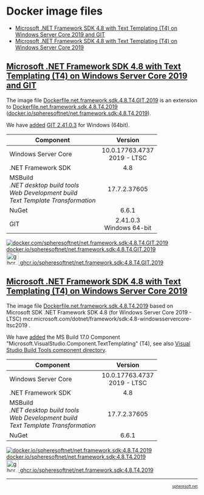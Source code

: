 # Docker image files

- [Microsoft .NET Framework SDK 4.8 with Text Templating (T4) on Windows Server Core 2019 and GIT](##microsoft-net-framework-sdk-48-with-text-templating-t4-on-windows-server-core-2019-and-git)
- [Microsoft .NET Framework SDK 4.8 with Text Templating (T4) on Windows Server Core 2019](#microsoft-net-framework-sdk-48-with-text-templating-t4-on-windows-server-core-2019)



## [Microsoft .NET Framework SDK 4.8 with Text Templating (T4) on Windows Server Core 2019 and GIT](#)

The image file [Dockerfile.net.framework.sdk.4.8.T4.GIT.2019](Dockerfile.net.framework.sdk.4.8.T4.GIT.2019)
is an extension to [Dockerfile.net.framework.sdk.4.8.T4.2019](Dockerfile.net.framework.sdk.4.8.T4.2019) ([docker.io/spheresoftnet/net.framework.sdk:4.8.T4.2019](https://hub.docker.com/layers/spheresoftnet/net.framework.sdk/4.8.T4.2019/images/sha256-1253b2b6895ac8a80c9cfb060cbfce5eb3c2226f666390bd7a44c16f552f1c10)).

We have [added](Dockerfile.net.framework.sdk.4.8.T4.GIT.2019#L8-L12) [GIT 2.41.0.3](https://github.com/git-for-windows/git/releases/download/v2.41.0.windows.3/Git-2.41.0.3-64-bit.exe) for Windows (64bit).

| Component           | Version      |
| ---                 | :-:          |
| Windows Server Core | 10.0.17763.4737<br/>2019 - LTSC |
| .NET Framework SDK  | 4.8          |
| MSBuild<br/>*.NET desktop build tools*<br/>*Web Development build*<br/>*Text Template Transformation*| 17.7.2.37605 |
| NuGet               | 6.6.1        |
| GIT                 | 2.41.0.3<br/>Windows 64-bit |

[![docker.com/spheresoftnet/net.framework.sdk:4.8.T4.GIT.2019](https://www.docker.com/wp-content/uploads/2023/04/cropped-Docker-favicon-32x32.png) docker.io/spheresoftnet/net.framework.sdk:4.8.T4.GIT.2019](https://hub.docker.com/layers/spheresoftnet/net.framework.sdk/4.8.T4.GIT.2019/images/sha256-1f1dc70d666020b22eac3868c680aa1e4921b071ca1a1f74464d8c61be141023)  
[<img src="https://github.com/fluidicon.png" alt="ghcr.io/spheresoftnet/net.framework.sdk:4.8.T4.GIT.2019" height="32"/> ghcr.io/spheresoftnet/net.framework.sdk:4.8.T4.GIT.2019](https://github.com/SphereSoftNET/Docker/pkgs/container/net.framework.sdk/119116954?tag=4.8.T4.GIT.2019)



## [Microsoft .NET Framework SDK 4.8 with Text Templating (T4) on Windows Server Core 2019](#)

The image file [Dockerfile.net.framework.sdk.4.8.T4.2019](Dockerfile.net.framework.sdk.4.8.T4.2019)
based on Microsoft SDK .NET Framework SDK 4.8 (for Windows Server Core 2019 - LTSC)
mcr.microsoft.com/dotnet/framework/sdk:4.8-windowsservercore-ltsc2019 .

We have [added](Dockerfile.net.framework.sdk.4.8.T4.2019#L16-L20) the MS Build 17.0 Component "Microsoft.VisualStudio.Component.TextTemplating" (T4), see also
[Visual Studio Build Tools component directory](https://learn.microsoft.com/en-us/visualstudio/install/workload-component-id-vs-build-tools?view=vs-2022).

| Component           | Version      |
| ---                 | :-:          |
| Windows Server Core | 10.0.17763.4737<br/>2019 - LTSC |
| .NET Framework SDK  | 4.8          |
| MSBuild<br/>*.NET desktop build tools*<br/>*Web Development build*<br/>*Text Template Transformation*| 17.7.2.37605 |
| NuGet               | 6.6.1        |

[![docker.io/spheresoftnet/net.framework.sdk:4.8.T4.2019](https://www.docker.com/wp-content/uploads/2023/04/cropped-Docker-favicon-32x32.png) docker.io/spheresoftnet/net.framework.sdk:4.8.T4.2019](https://hub.docker.com/layers/spheresoftnet/net.framework.sdk/4.8.T4.2019/images/sha256-1253b2b6895ac8a80c9cfb060cbfce5eb3c2226f666390bd7a44c16f552f1c10)  
[<img src="https://github.com/fluidicon.png" alt="ghcr.io/spheresoftnet/net.framework.sdk:4.8.T4.GIT.2019" height="32"/> ghcr.io/spheresoftnet/net.framework.sdk:4.8.T4.2019](https://github.com/SphereSoftNET/Docker/pkgs/container/net.framework.sdk/119117063?tag=4.8.T4.2019)


<!-- FOOTER -->
<hr style="height: 1px" />
<a href="http://spheresoft.net" style="font-size: 0.7em; float: right">spheresoft.net</a>
